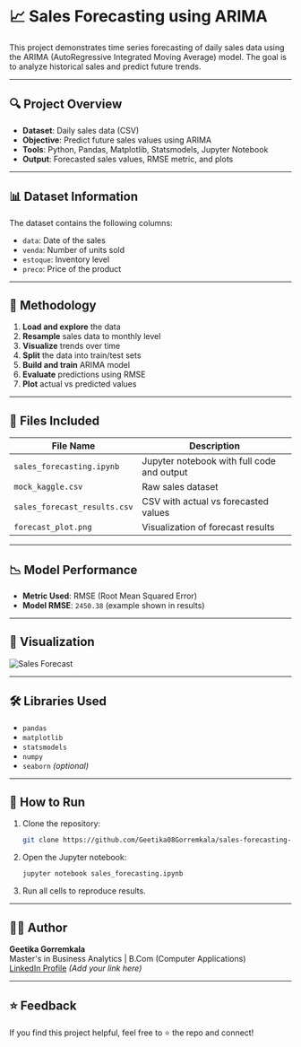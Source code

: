 # 📈 Sales Forecasting using ARIMA

This project demonstrates time series forecasting of daily sales data using the ARIMA (AutoRegressive Integrated Moving Average) model. The goal is to analyze historical sales and predict future trends.

---

## 🔍 Project Overview

- **Dataset**: Daily sales data (CSV)
- **Objective**: Predict future sales values using ARIMA
- **Tools**: Python, Pandas, Matplotlib, Statsmodels, Jupyter Notebook
- **Output**: Forecasted sales values, RMSE metric, and plots

---

## 📊 Dataset Information

The dataset contains the following columns:

- `data`: Date of the sales
- `venda`: Number of units sold
- `estoque`: Inventory level
- `preco`: Price of the product

---

## 🧠 Methodology

1. **Load and explore** the data
2. **Resample** sales data to monthly level
3. **Visualize** trends over time
4. **Split** the data into train/test sets
5. **Build and train** ARIMA model
6. **Evaluate** predictions using RMSE
7. **Plot** actual vs predicted values

---

## 📂 Files Included

| File Name                  | Description                                |
|---------------------------|--------------------------------------------|
| `sales_forecasting.ipynb` | Jupyter notebook with full code and output |
| `mock_kaggle.csv`         | Raw sales dataset                          |
| `sales_forecast_results.csv` | CSV with actual vs forecasted values     |
| `forecast_plot.png`       | Visualization of forecast results          |

---

## 📉 Model Performance

- **Metric Used**: RMSE (Root Mean Squared Error)
- **Model RMSE**: `2450.38` (example shown in results)

---

## 📌 Visualization

![Sales Forecast](forecast_plot.png)

---

## 🛠 Libraries Used

- `pandas`
- `matplotlib`
- `statsmodels`
- `numpy`
- `seaborn` *(optional)*

---

## 🚀 How to Run

1. Clone the repository:
   ```bash
   git clone https://github.com/Geetika08Gorremkala/sales-forecasting-arima.git
   ```
2. Open the Jupyter notebook:
   ```bash
   jupyter notebook sales_forecasting.ipynb
   ```
3. Run all cells to reproduce results.

---

## 🙋‍♀️ Author

**Geetika Gorremkala**  
Master's in Business Analytics | B.Com (Computer Applications)  
[LinkedIn Profile](https://www.linkedin.com/) *(Add your link here)*

---

## ⭐️ Feedback

If you find this project helpful, feel free to ⭐️ the repo and connect!
